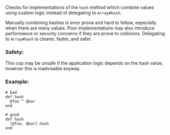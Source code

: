 Checks for implementations of the `hash` method which combine
values using custom logic instead of delegating to `Array#hash`.

Manually combining hashes is error prone and hard to follow, especially
when there are many values. Poor implementations may also introduce
performance or security concerns if they are prone to collisions.
Delegating to `Array#hash` is clearer, faster, and safer.

### Safety:

This cop may be unsafe if the application logic depends on the hash
value, however this is inadvisable anyway.

### Example:

    # bad
    def hash
      @foo ^ @bar
    end

    # good
    def hash
      [@foo, @bar].hash
    end
